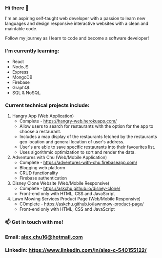 ### Hi there 👋

I'm an aspiring self-taught web developer with a passion to learn new languages and design responsive interactive websites with a clean and maintable code.

Follow my journey as I learn to code and become a software developer!

### I'm currently learning: 
   - React
   - NodeJS 
   - Express 
   - MongoDB 
   - Firebase
   - GraphQL
   - SQL & NoSQL.

### Current technical projects include:
   1) Hangry App (Web Application)
       - Complete - https://hangry-web.herokuapp.com/
       - Allow users to search for restaurants with the option for the app to choose a restaurant.
       - Includes a map display of the restaurants fetched by the restaurants geo location and general location of user's address.
       - User's are able to save specific restaurants into their favourites list.
       - Uses algorithmic optimization to sort and render the data.
   2) Adventures with Chu (Web/Mobile Application)
       - Complete - https://adventures-with-chu.firebaseapp.com/
       - Blogging web platform
       - CRUD functionality
       - Firebase authentication
   3) Disney Clone Website (Web/Mobile Responsive)
       - Complete - https://askchu.github.io/disney-clone/
       - Front-end only with HTML, CSS and JavaScript
   4) Lawn Mowing Services Product Page (Web/Mobile Responsive)
       - COmplete - https://askchu.github.io/lawnmow-product-page/
       - Front-end only with HTML, CSS and JavaScript
 
 
 ### 📫 Get in touch with me!
 ### Email: alex.chu16@hotmail.com
 ### Linkedin: https://www.linkedin.com/in/alex-c-540155122/
   
 
 
<!--
**askchu/askchu** is a ✨ _special_ ✨ repository because its `README.md` (this file) appears on your GitHub profile.

Here are some ideas to get you started:

- 🔭 I’m currently working on ...
- 🌱 I’m currently learning ...
- 👯 I’m looking to collaborate on ...
- 🤔 I’m looking for help with ...
- 💬 Ask me about ...
- 📫 How to reach me: ...
- 😄 Pronouns: ...
- ⚡ Fun fact: ...
-->
